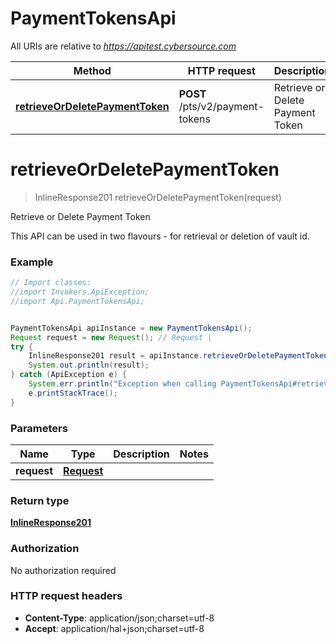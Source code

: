 # PaymentTokensApi

All URIs are relative to *https://apitest.cybersource.com*

Method | HTTP request | Description
------------- | ------------- | -------------
[**retrieveOrDeletePaymentToken**](PaymentTokensApi.md#retrieveOrDeletePaymentToken) | **POST** /pts/v2/payment-tokens | Retrieve or Delete Payment Token


<a name="retrieveOrDeletePaymentToken"></a>
# **retrieveOrDeletePaymentToken**
> InlineResponse201 retrieveOrDeletePaymentToken(request)

Retrieve or Delete Payment Token

This API can be used in two flavours - for retrieval or deletion of vault id. 

### Example
```java
// Import classes:
//import Invokers.ApiException;
//import Api.PaymentTokensApi;


PaymentTokensApi apiInstance = new PaymentTokensApi();
Request request = new Request(); // Request | 
try {
    InlineResponse201 result = apiInstance.retrieveOrDeletePaymentToken(request);
    System.out.println(result);
} catch (ApiException e) {
    System.err.println("Exception when calling PaymentTokensApi#retrieveOrDeletePaymentToken");
    e.printStackTrace();
}
```

### Parameters

Name | Type | Description  | Notes
------------- | ------------- | ------------- | -------------
 **request** | [**Request**](Request.md)|  |

### Return type

[**InlineResponse201**](InlineResponse201.md)

### Authorization

No authorization required

### HTTP request headers

 - **Content-Type**: application/json;charset=utf-8
 - **Accept**: application/hal+json;charset=utf-8

